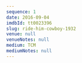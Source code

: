 ```yaml
---
sequence: 1
date: 2016-09-04
imdbId: tt0023396
slug: ride-him-cowboy-1932
venue: null
venueNotes: null
medium: TCM
mediumNotes: null
---
```



